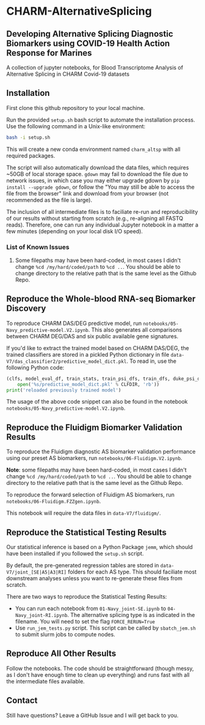 # CHARM-AlternativeSplicing
## Developing Alternative Splicing Diagnostic Biomarkers using COVID-19 Health Action Response for Marines

A collection of jupyter notebooks, for Blood Transcriptome Analysis of Alternative Splicing in CHARM Covid-19 datasets

## Installation
First clone this github repository to your local machine.

Run the provided `setup.sh` bash script to automate the installation process. 
Use the following command in a Unix-like environment:
```bash
bash -i setup.sh
```

This will create a new conda environment named `charm_altsp` with all required packages.

The script will also automatically download the data files, which requires ~50GB of local storage space. `gdown` may fail to download the file due to network issues, in which case you may either upgrade gdown by `pip install --upgrade gdown`, or follow the "You may still be able to access the file from the browser" link and download from your browser (not recommended as the file is large).

The inclusion of all intermediate files is to faciliate re-run and reproducibility of our results without starting from scratch (e.g., re-aligning all FASTQ reads). Therefore, one can run any individual Jupyter notebook in a matter a few minutes (depending on your local disk I/O speed).

### List of Known Issues
1. Some filepaths may have been hard-coded, in most cases I didn't change `%cd /my/hard/coded/path` to `%cd ..`. 
You should be able to change directory to the relative path that is the same level as the Github Repo.


## Reproduce the Whole-blood RNA-seq Biomarker Discovery

To reproduce CHARM DAS/DEG predictive model, run `notebooks/05-Navy_predictive-model.V2.ipynb`. This also generates all comparisons between CHARM DEG/DAS and six public available gene signatures.

If you'd like to extract the trained model based on CHARM DAS/DEG, the trained classifiers are stored in a pickled Python dictionary in file `data-V7/das_classifier2/predictive_model_dict.pkl`. To read in, use the following Python code:
```python
(clfs, model_eval_df, train_stats, train_psi_dfs, train_dfs, duke_psi_dfs, duke_preds, duke_y) = pickle.load(
    open('%s/predictive_model_dict.pkl' % CLFDIR, 'rb'))
print('reloaded previously trained model')
```
The usage of the above code snippet can also be found in the notebook `notebooks/05-Navy_predictive-model.V2.ipynb`.


## Reproduce the Fluidigm Biomarker Validation Results

To reproduce the Fluidigm diagnostic AS biomarker validation performance using our preset AS biomarkers, run `notebooks/06-Fluidigm.V2.ipynb`.

**Note**: some filepaths may have been hard-coded, in most cases I didn't change `%cd /my/hard/coded/path` to `%cd ..`. 
You should be able to change directory to the relative path that is the same level as the Github Repo.

To reproduce the forward selection of Fluidigm AS biomarkers, run `notebooks/06-Fluidigm.FZZgen.ipynb`.

This notebook will require the data files in `data-V7/fluidigm/`.


## Reproduce the Statistical Testing Results

Our statistical inference is based on a Python Package `jemm`, which should have been installed if you followed the `setup.sh` script.

By default, the pre-generated regression tables are stored in `data-V7/joint_[SE|A5|A3|RI]` folders for each AS type. This should faciliate most downstream analyses unless you want to re-generate these files from scratch.

There are two ways to reproduce the Statistical Testing Results:
- You can run each notebook from `01-Navy_joint-SE.ipynb` to `04-Navy_joint-RI.ipynb`. The alternative splicing type is as indicated in the filename. You will need to set the flag `FORCE_RERUN=True`
- Use `run_jem_tests.py` script. This script can be called by `sbatch_jem.sh` to submit slurm jobs to compute nodes.

## Reproduce All Other Results

Follow the notebooks. The code should be straightforward (though messy, as I don't have enough time to clean up everything) and runs fast with all the intermediate files available.

## Contact

Still have questions? Leave a GitHub Issue and I will get back to you.